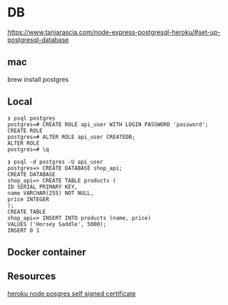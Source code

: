 # DB

https://www.taniarascia.com/node-express-postgresql-heroku/#set-up-postgresql-database

## mac

brew install postgres

## Local

```
❯ psql postgres
postgres=# CREATE ROLE api_user WITH LOGIN PASSWORD 'password';
CREATE ROLE
postgres=# ALTER ROLE api_user CREATEDB;
ALTER ROLE
postgres=# \q

❯ psql -d postgres -U api_user
postgres=> CREATE DATABASE shop_api;
CREATE DATABASE
shop_api=> CREATE TABLE products (
ID SERIAL PRIMARY KEY,
name VARCHAR(255) NOT NULL,
price INTEGER
);
CREATE TABLE
shop_api=> INSERT INTO products (name, price)
VALUES ('Horsey Saddle', 5000);
INSERT 0 1
```

## Docker container

## Resources

[heroku node posgres self signed certificate](https://stackoverflow.com/questions/61097695/self-signed-certificate-error-during-query-the-heroku-hosted-postgres-database)

